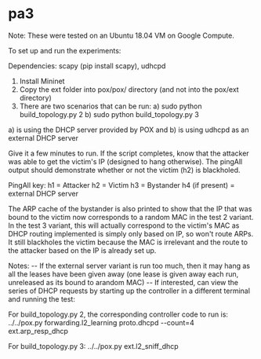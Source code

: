 # pa3

Note: These were tested on an Ubuntu 18.04 VM on Google Compute.

To set up and run the experiments:

Dependencies: scapy (pip install scapy), udhcpd

1) Install Mininet
2) Copy the ext folder into pox/pox/ directory (and not into the pox/ext directory)
3) There are two scenarios that can be run:
  a) sudo python build_topology.py 2
  b) sudo python build_topology.py 3

a) is using the DHCP server provided by POX and b) is using udhcpd as an external DHCP server

Give it a few minutes to run. If the script completes, know that the attacker was able to get the victim's IP (designed to hang otherwise). The pingAll output should demonstrate whether or not the victim (h2) is blackholed.

PingAll key:
h1 = Attacker
h2 = Victim
h3 = Bystander
h4 (if present) = external DHCP server

The ARP cache of the bystander is also printed to show that the IP that was bound to the victim now corresponds to a random MAC in the test 2 variant. In the test 3 variant, this will actually correspond to the victim's MAC as DHCP routing implemented is simply only based on IP, so won't route ARPs. It still blackholes the victim because the MAC is irrelevant and the route to the attacker based on the IP is already set up.

Notes:
-- If the external server variant is run too much, then it may hang as all the leases have been given away (one lease is given away each run, unreleased as its bound to arandom MAC)
-- If interested, can view the series of DHCP requests by starting up the controller in a different terminal and running the test:

For build_topology.py 2, the corresponding controller code to run is:
../../pox.py forwarding.l2_learning proto.dhcpd --count=4 ext.arp_resp_dhcp

For build_topology.py 3:
../../pox.py ext.l2_sniff_dhcp
